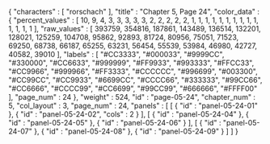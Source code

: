 {
  "characters" : [
    "rorschach"
  ],
  "title" : "Chapter 5, Page 24",
  "color_data" : {
    "percent_values" : [
      10,
      9,
      4,
      3,
      3,
      3,
      3,
      3,
      2,
      2,
      2,
      2,
      2,
      1,
      1,
      1,
      1,
      1,
      1,
      1,
      1,
      1,
      1,
      1,
      1,
      1,
      1
    ],
    "raw_values" : [
      393759,
      354816,
      187861,
      143489,
      136514,
      132201,
      128021,
      125259,
      104708,
      95862,
      92893,
      81724,
      80956,
      75051,
      71523,
      69250,
      68738,
      66187,
      65255,
      63231,
      56454,
      55539,
      53984,
      46980,
      42727,
      40582,
      39010
    ],
    "labels" : [
      "#CC3333",
      "#000033",
      "#9999CC",
      "#330000",
      "#CC6633",
      "#999999",
      "#FF9933",
      "#993333",
      "#FFCC33",
      "#CC9966",
      "#999966",
      "#FF3333",
      "#CCCCCC",
      "#996699",
      "#003300",
      "#CC99CC",
      "#CC9933",
      "#6699CC",
      "#CCCC66",
      "#333333",
      "#99CC66",
      "#CC6666",
      "#CCCC99",
      "#CC6699",
      "#99CC99",
      "#666666",
      "#FFFF00"
    ],
    "page_num" : 24
  },
  "weight" : 524,
  "id" : "page-05-24",
  "chapter_num" : 5,
  "col_layout" : 3,
  "page_num" : 24,
  "panels" : [
    [
      {
        "id" : "panel-05-24-01"
      },
      {
        "id" : "panel-05-24-02",
        "cols" : 2
      }
    ],
    [
      {
        "id" : "panel-05-24-04"
      },
      {
        "id" : "panel-05-24-05"
      },
      {
        "id" : "panel-05-24-06"
      }
    ],
    [
      {
        "id" : "panel-05-24-07"
      },
      {
        "id" : "panel-05-24-08"
      },
      {
        "id" : "panel-05-24-09"
      }
    ]
  ]
}

